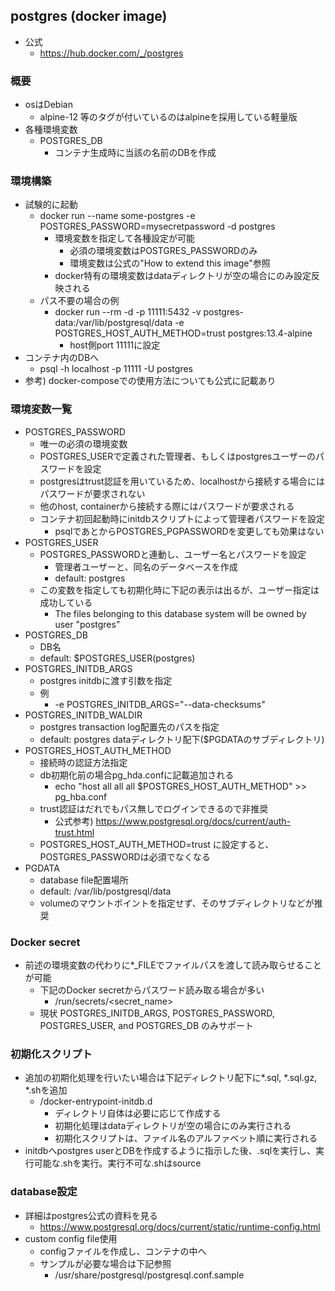 ## postgres (docker image)

* 公式
  * https://hub.docker.com/_/postgres

### 概要

* osはDebian
  * alpine-12 等のタグが付いているのはalpineを採用している軽量版
* 各種環境変数
  * POSTGRES_DB
    * コンテナ生成時に当該の名前のDBを作成

### 環境構築

* 試験的に起動
  * docker run --name some-postgres -e POSTGRES_PASSWORD=mysecretpassword -d postgres
    * 環境変数を指定して各種設定が可能
      * 必須の環境変数はPOSTGRES_PASSWORDのみ
      * 環境変数は公式の"How to extend this image"参照
    * docker特有の環境変数はdataディレクトリが空の場合にのみ設定反映される
  * パス不要の場合の例
    * docker run --rm -d -p 11111:5432 -v postgres-data:/var/lib/postgresql/data -e POSTGRES_HOST_AUTH_METHOD=trust postgres:13.4-alpine
      * host側port 11111に設定
* コンテナ内のDBへ
  * psql -h localhost -p 11111 -U postgres
* 参考) docker-composeでの使用方法についても公式に記載あり

### 環境変数一覧

* POSTGRES_PASSWORD
  * 唯一の必須の環境変数
  * POSTGRES_USERで定義された管理者、もしくはpostgresユーザーのパスワードを設定
  * postgresはtrust認証を用いているため、localhostから接続する場合にはパスワードが要求されない
  * 他のhost, containerから接続する際にはパスワードが要求される
  * コンテナ初回起動時にinitdbスクリプトによって管理者パスワードを設定
    * psqlであとからPOSTGRES_PGPASSWORDを変更しても効果はない
* POSTGRES_USER
  * POSTGRES_PASSWORDと連動し、ユーザー名とパスワードを設定
    * 管理者ユーザーと、同名のデータベースを作成
    * default: postgres
  * この変数を指定しても初期化時に下記の表示は出るが、ユーザー指定は成功している
    * The files belonging to this database system will be owned by user "postgres"
* POSTGRES_DB
  * DB名
  * default: $POSTGRES_USER(postgres)
* POSTGRES_INITDB_ARGS
  * postgres initdbに渡す引数を指定
  * 例
    * -e POSTGRES_INITDB_ARGS="--data-checksums"
* POSTGRES_INITDB_WALDIR
  * postgres transaction log配置先のパスを指定
  * default: postgres dataディレクトリ配下($PGDATAのサブディレクトリ)
* POSTGRES_HOST_AUTH_METHOD
  * 接続時の認証方法指定
  * db初期化前の場合pg_hda.confに記載追加される
    * echo "host all all all $POSTGRES_HOST_AUTH_METHOD" >> pg_hba.conf
  * trust認証はだれでもパス無しでログインできるので非推奨
    * 公式参考) https://www.postgresql.org/docs/current/auth-trust.html
  * POSTGRES_HOST_AUTH_METHOD=trust に設定すると、POSTGRES_PASSWORDは必須でなくなる
* PGDATA
  * database file配置場所
  * default: /var/lib/postgresql/data
  * volumeのマウントポイントを指定せず、そのサブディレクトリなどが推奨

### Docker secret

* 前述の環境変数の代わりに*_FILEでファイルパスを渡して読み取らせることが可能
  * 下記のDocker secretからパスワード読み取る場合が多い
    * /run/secrets/<secret_name>
  * 現状 POSTGRES_INITDB_ARGS, POSTGRES_PASSWORD, POSTGRES_USER, and POSTGRES_DB のみサポート

### 初期化スクリプト

* 追加の初期化処理を行いたい場合は下記ディレクトリ配下に*.sql, *.sql.gz, *.shを追加
  * /docker-entrypoint-initdb.d
    * ディレクトリ自体は必要に応じて作成する
    * 初期化処理はdataディレクトリが空の場合にのみ実行される
    * 初期化スクリプトは、ファイル名のアルファベット順に実行される
* initdbへpostgres userとDBを作成するように指示した後、.sqlを実行し、実行可能な.shを実行。実行不可な.shはsource

### database設定

* 詳細はpostgres公式の資料を見る
  * https://www.postgresql.org/docs/current/static/runtime-config.html
* custom config file使用
  * configファイルを作成し、コンテナの中へ
  * サンプルが必要な場合は下記参照
    * /usr/share/postgresql/postgresql.conf.sample